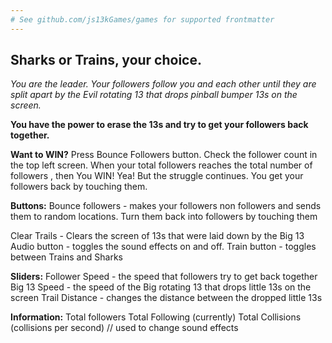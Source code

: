 ```yaml
---
# See github.com/js13kGames/games for supported frontmatter
---
```

## Sharks or Trains, your choice.

*You are the leader. Your followers follow you and each other until they are split apart by the Evil rotating  13 that drops pinball bumper  13s on the screen.* 

**You have the power to erase the 13s and try to get your followers back together.**

**Want to WIN?**  Press Bounce Followers button. Check the follower count in the top left screen. When your total followers reaches the total number of followers , then You WIN! Yea!
But the struggle continues.  You get your followers back by touching them.

**Buttons:**
Bounce followers - makes your followers non followers and sends them to random locations. Turn them back into followers by touching them

Clear Trails - Clears the screen of 13s that were laid down by the Big 13
Audio button - toggles the sound effects on and off.
Train button - toggles between Trains and Sharks

**Sliders:**
Follower Speed - the speed that followers try to get back together
Big 13 Speed - the speed of the Big rotating 13 that drops little 13s on the screen
Trail Distance - changes the distance between the dropped little 13s

**Information:**
Total followers
Total Following (currently)
Total Collisions  (collisions per second) // used to change sound effects



